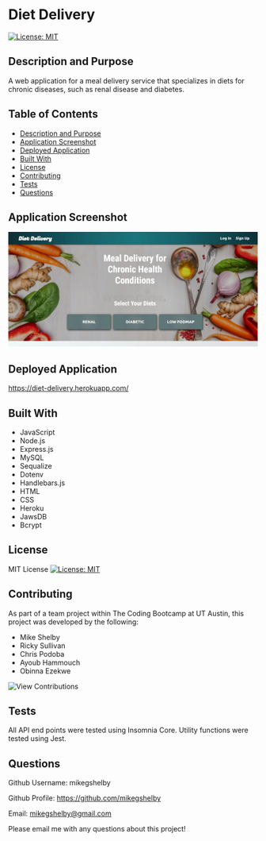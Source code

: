 # Diet Delivery
[![License: MIT](https://img.shields.io/badge/License-MIT-yellow.svg)](https://opensource.org/licenses/MIT)

## Description and Purpose
A web application for a meal delivery service that specializes in diets for chronic diseases, such as renal disease and diabetes.

## Table of Contents
  - [Description and Purpose](#description-and-purpose)
  - [Application Screenshot](#application-screenshot)
  - [Deployed Application](#deployed-application)
  - [Built With](#built-with)
  - [License](#license)
  - [Contributing](#contributing)
  - [Tests](#tests)
  - [Questions](#questions)

## Application Screenshot
![Diet Delivery screenshot](./public/images/diet-delivery-screenshot.jpg "Application Screenshot")

## Deployed Application
https://diet-delivery.herokuapp.com/

## Built With
* JavaScript
* Node.js
* Express.js
* MySQL
* Sequalize
* Dotenv
* Handlebars.js
* HTML
* CSS
* Heroku
* JawsDB
* Bcrypt

## License
MIT License
[![License: MIT](https://img.shields.io/badge/License-MIT-yellow.svg)](https://opensource.org/licenses/MIT)

## Contributing
As part of a team project within The Coding Bootcamp at UT Austin, this project was developed by the following:
* Mike Shelby
* Ricky Sullivan
* Chris Podoba
* Ayoub Hammouch
* Obinna Ezekwe

![View Contributions](https://github.com/MikeGShelby/diet-delivery/graphs/contributors "View Contributions")

## Tests
All API end points were tested using Insomnia Core. Utility functions were tested using Jest.

## Questions
Github Username: mikegshelby

Github Profile: https://github.com/mikegshelby

Email: mikegshelby@gmail.com

Please email me with any questions about this project!
